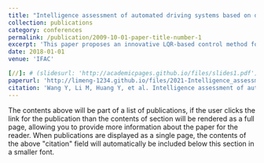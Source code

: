 ```yaml
---
title: "Intelligence assessment of automated driving systems based on driving intelligence quotient"
collection: publications
category: conferences
permalink: /publication/2009-10-01-paper-title-number-1
excerpt: 'This paper proposes an innovative LQR-based control method for PEM fuel cells, which addresses the optimization challenge through precise oxygen excess ratio regulation, validated by comprehensive simulations.'
date: 2018-01-01
venue: 'IFAC'

[//]: # (slidesurl: 'http://academicpages.github.io/files/slides1.pdf')
paperurl: 'http://limeng-1234.github.io/files/2021-Intelligence_assessment.pdf'
citation: 'Wang Y, Li M, Huang Y, et al. Intelligence assessment of automated driving systems based on driving intelligence quotient[C]//2021 5th CAA International Conference on Vehicular Control and Intelligence (CVCI). IEEE, 2021: 1-6.'
---
```


The contents above will be part of a list of publications, if the user clicks the link for the publication than the contents of section will be rendered as a full page, allowing you to provide more information about the paper for the reader. When publications are displayed as a single page, the contents of the above "citation" field will automatically be included below this section in a smaller font.